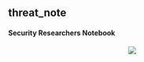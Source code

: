 ## threat_note
#### Security Researchers Notebook

<p align="center">
<img src="http://i.imgur.com/oyzKCXw.png"></p>
